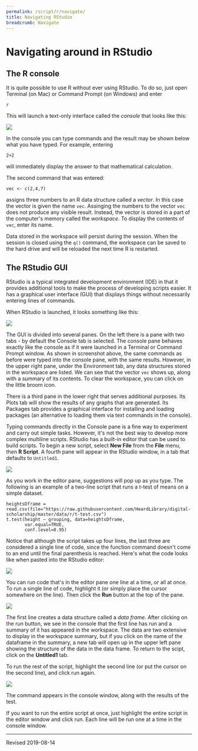 ```yaml
---
permalink: /script/r/navigate/
title: Navigating RStudio
breadcrumb: Navigate
---
```


# Navigating around in RStudio


## The R console

It is quite possible to use R without ever using RStudio.  To do so, just open Terminal (on Mac) or Command Prompt (on Windows) and enter

```
r
```

This will launch a text-only interface called the *console* that looks like this:

![](../images/console-r.png)

In the console you can type commands and the result may be shown below what you have typed.  For example, entering

```
2+2
```

will immediately display the answer to that mathematical calculation.  

The second command that was entered:

```
vec <- c(2,4,7)
```

assigns three numbers to an R data structure called a *vector*.  In this case the vector is given the name `vec`.  Assinging the numbers to the vector `vec` does not produce any visible result.  Instead, the vector is stored in a part of the computer's memory called the *workspace*.  To display the contents of `vec`, enter its name.

Data stored in the workspace will persist during the session.  When the session is closed using the `q()` command, the workspace can be saved to the hard drive and will be reloaded the next time R is restarted.

## The RStudio GUI

RStudio is a typical integrated development environment (IDE) in that it provides additional tools to make the process of developing scripts easier.  It has a graphical user interface (GUI) that displays things without necessarily entering lines of commands.  

When RStudio is launched, it looks something like this:

![](../images/rstudio-initial.png)

The GUI is divided into several panes.  On the left there is a pane with two tabs - by default the Console tab is selected.  The console pane behaves exactly like the console as if it were launched in a Terminal or Command Prompt window.  As shown in screenshot above, the same commands as before were typed into the console pane, with the same results.  However, in the upper right pane, under the Environment tab, any data structures stored in the workspace are listed.  We can see that the vector `vec` shows up, along with a summary of its contents.  To clear the workspace, you can click on the little broom icon.

There is a third pane in the lower right that serves additional purposes.  Its Plots tab will show the results of any graphs that are generated.  Its Packages tab provides a graphical interface for installing and loading packages (an alternative to loading them via text commands in the console).

Typing commands directly in the Console pane is a fine way to experiment and carry out simple tasks.  However, it's not the best way to develop more complex multiline scripts.  RStudio has a built-in editor that can be used to build scripts.  To begin a new script, select **New File** from the **File** menu, then **R Script**.  A fourth pane will appear in the RStudio window, in a tab that defaults to `Untitled1`.  

![](../images/rstudio-editor.png)

As you work in the editor pane, suggestions will pop up as you type.  The following is an example of a two-line script that runs a t-test of means on a simple dataset.  

```
heightsDframe = read.csv(file="https://raw.githubusercontent.com/HeardLibrary/digital-scholarship/master/data/r/t-test.csv")
t.test(height ~ grouping, data=heightsDframe,
       var.equal=TRUE,
       conf.level=0.95)
```

Notice that although the script takes up four lines, the last three are considered a single line of code, since the function command doesn't come to an end until the final parenthesis is reached.  Here's what the code looks like when pasted into the RStudio editor:

![](../images/rstudio-script.png)

You can run code that's in the editor pane one line at a time, or all at once.  To run a single line of code, highlight it (or simply place the cursor somewhere on the line).  Then click the **Run** button at the top of the pane.  

![](../images/rstudio-first-line.png)

The first line creates a data structure called a *data frame*.  After clicking on the run button, we see in the console that the first line has run and a summary of it has appeared in the workspace.  The data are two extensive to display in the workspace summary, but if you click on the name of the dataframe in the summary, a new tab will open up in the upper left pane showing the structure of the data in the data frame.  To return to the scipt, click on the **Untitled1** tab.

To run the rest of the script, highlight the second line (or put the cursor on the second line), and click run again.

![](../images/rstudio-results.png)

The command appears in the console window, along with the results of the test.

If you want to run the entire script at once, just highlight the entire script in the editor window and click run.  Each line will be run one at a time in the console window.

----
Revised 2019-08-14
